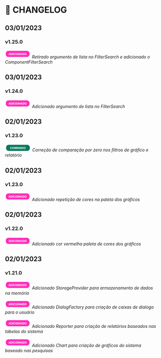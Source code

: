 # :scroll: CHANGELOG

## 03/01/2023

### v1.25.0

![Image](assets//botao_adicionado.png) *Retirado argumento de lista no FilterSearch e adicionado o ComponentFilterSearch*

## 03/01/2023

### v1.24.0

![Image](assets//botao_adicionado.png) *Adicionado argumento de lista no FilterSearch*

## 02/01/2023

### v1.23.0

![Image](assets//botao_corrigido.png) *Correção de comparação por zero nos filtros de gráfico e relatório*

## 02/01/2023

### v1.23.0

![Image](assets//botao_adicionado.png) *Adicionado repetição de cores na paleta dos gráficos*

## 02/01/2023

### v1.22.0

![Image](assets//botao_adicionado.png) *Adicionado cor vermelha paleta de cores dos gráficos*

## 02/01/2023

### v1.21.0

![Image](assets//botao_adicionado.png) *Adicionado StorageProvider para armazenamento de dados na memória*

![Image](assets//botao_adicionado.png) *Adicionado DialogFactory para criação de caixas de dialogo para o usuário*

![Image](assets//botao_adicionado.png) *Adicionado Reporter para criação de relatórios baseados nas tabelas do sistema*

![Image](assets//botao_adicionado.png) *Adicionado Chart para criação de gráficos do sistema baseado nas pesquisas*
